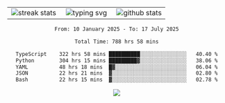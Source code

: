 <div align="center">
  <table style="border: none;" border="0" cellspacing="0" cellpadding="0">
    <tr>
      <td align="center" width="33%">
        <img src="https://github-readme-streak-stats.herokuapp.com/?user=kurtismassey&theme=tokyonight&hide_border=true" alt="streak stats" />
      </td>
      <td align="center" width="33%">
        <img src="https://readme-typing-svg.herokuapp.com/?font=Fira+Code&weight=600&size=15&duration=4000&pause=1000&color=00FF00&center=true&vCenter=true&random=false&width=150&lines=Hey%2C+I%27m+Kurtis!" alt="typing svg" />
      </td>
      <td align="center" width="33%">
        <img src="https://github-readme-stats.vercel.app/api?username=kurtismassey&show_icons=true&theme=tokyonight&hide_title=true" alt="github stats" />
      </td>
    </tr>
  </table>
</div>
<div align="center">

<!--START_SECTION:waka-->

```txt
From: 10 January 2025 - To: 17 July 2025

Total Time: 788 hrs 58 mins

TypeScript    322 hrs 58 mins ██████████░░░░░░░░░░░░░░░   40.40 %
Python        304 hrs 15 mins █████████▓░░░░░░░░░░░░░░░   38.06 %
YAML          48 hrs 18 mins  █▓░░░░░░░░░░░░░░░░░░░░░░░   06.04 %
JSON          22 hrs 21 mins  ▓░░░░░░░░░░░░░░░░░░░░░░░░   02.80 %
Bash          22 hrs 15 mins  ▓░░░░░░░░░░░░░░░░░░░░░░░░   02.78 %
```

<!--END_SECTION:waka-->

  <img src="https://github-readme-activity-graph.vercel.app/graph?username=kurtismassey&theme=tokyo-night&hide_border=true&custom_title=Contribution%20Graph" />

</div>